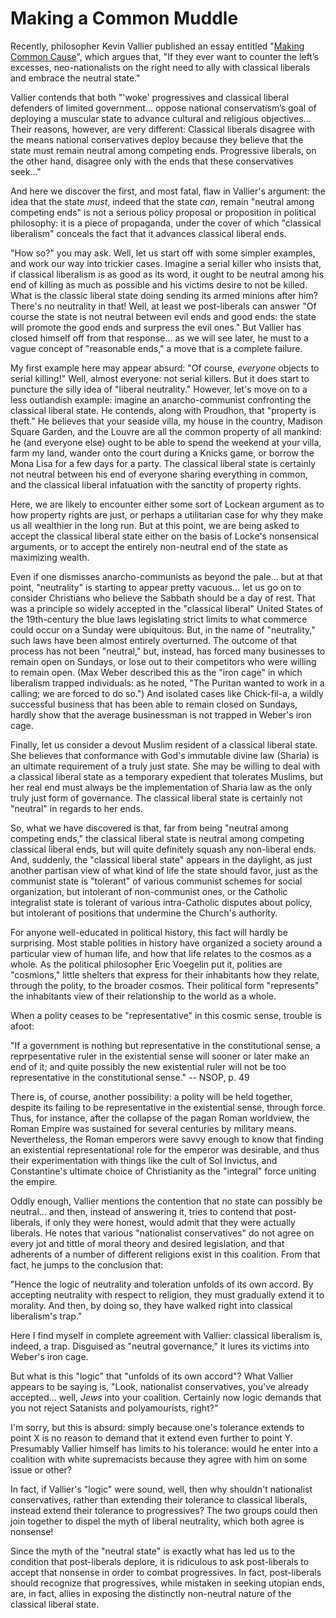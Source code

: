# Making a Common Muddle

Recently, philosopher Kevin Vallier published an essay
entitled "[Making Common
Cause](https://www.discoursemagazine.com/ideas/2021/11/19/making-common-cause/)",
which argues that, "If they ever want to counter the left’s excesses,
neo-nationalists on the right need to ally with classical liberals and embrace
the neutral state."

Vallier contends that both "'woke' progressives and classical liberal defenders
of limited government... oppose national conservatism’s goal of deploying a
muscular state to advance cultural and religious objectives... Their reasons,
however, are very different: Classical liberals disagree with the means
national conservatives deploy because they believe that the state must remain
neutral among competing ends. Progressive liberals, on the other hand, disagree
only with the ends that these conservatives seek..."

And here we discover the first, and most fatal, flaw in Vallier's argument: the
idea that the state *must*, indeed that the state *can*, remain "neutral among
competing ends" is not a serious policy proposal or proposition in political
philosophy: it is a piece of propaganda, under the cover of which "classical
liberalism" conceals the fact that it advances classical liberal ends.

"How so?" you may ask. Well, let us start off with some simpler examples, and
work our way into trickier cases. Imagine a serial killer who insists that, if
classical liberalism is as good as its word, it ought to be neutral among his
end of killing as much as possible and his victims desire to not be killed. What
is the classic liberal state doing sending its armed minions after him? There's
no neutrality in that! Well, at least we post-liberals can answer "Of course
the state is not neutral between evil ends and good ends: the state will
promote the good ends and surpress the evil ones." But Vallier has closed
himself off from that response... as we will see later, he must to a vague
concept of "reasonable ends," a move that is a complete failure.

My first example here may appear absurd: "Of course, *everyone* objects to
serial killing!" Well, almost everyone: not serial killers.
But it does start to puncture the silly idea of "liberal neutrality."
However, let's move on to a less outlandish example: imagine an
anarcho-communist confronting the classical liberal state. He contends, along
with Proudhon, that "property is theft." He believes that your seaside villa,
my house in the country, Madison Square Garden, and the Louvre are all the
common property of all mankind: he (and everyone else) ought to be able to
spend the weekend at your villa, farm my land, wander onto the court during a
Knicks game, or borrow the Mona Lisa for a few days for a party. The classical
liberal state is certainly not neutral between his end of everyone sharing
everything in common, and the classical liberal infatuation with the sanctity
of property rights.

Here, we are likely to encounter either some sort of Lockean argument as to how
property rights are just, or perhaps a utilitarian case for why they make us
all wealthier in the long run. But at this point, we are being asked to accept
the classical liberal state either on the basis of Locke's nonsensical
arguments, or to accept the entirely non-neutral end of the state
as maximizing wealth.

Even if one dismisses anarcho-communists as beyond the pale... but at that
point, "neutrality" is starting to appear pretty vacuous... let us go on to
consider Christians who believe the Sabbath should be a day of rest. That was a
principle so widely accepted in the "classical liberal" United States of the
19th-century the blue laws legislating strict limits to what commerce could
occur on a Sunday were ubiquitous. But, in the name of "neutrality," such laws
have been almost entirely overturned. The outcome of that process has not been
"neutral," but, instead, has forced many businesses to remain open on Sundays,
or lose out to their competitors who were willing to remain open. (Max Weber
described this as the "iron cage" in which liberalism trapped individuals: as
he noted, "The Puritan wanted to work in a calling; we are forced to do so.")
And isolated cases like Chick-fil-a, a wildly successful business that has been
able to remain closed on Sundays, hardly show that the average businessman is
not trapped in Weber's iron cage.

Finally, let us consider a devout Muslim resident of a classical liberal state.
She believes that conformance with God's immutable divine law (Sharia) is an
ultimate requirement of a truly just state. She may be willing to deal with a
classical liberal state as a temporary expedient that tolerates Muslims, but
her real end must always be the implementation of Sharia law as the only truly
just form of governance. The classical liberal state is certainly not "neutral"
in regards to her ends.

So, what we have discovered is that, far from being "neutral among competing
ends," the classical liberal state is neutral among competing classical liberal
ends, but will quite definitely squash any
non-liberal ends. And, suddenly, the "classical liberal state" appears in the
daylight, as just another partisan view of what kind of life the state should
favor, just as the communist state is "tolerant" of various communist schemes
for social organization, but intolerant of non-communist ones, or the Catholic
integralist state is tolerant of various intra-Catholic disputes about policy,
but intolerant of positions that undermine the Church's authority.

For anyone well-educated in political history, this fact will hardly be
surprising. Most stable polities in history have organized a society around a
particular view of human life, and how that life relates to the cosmos as a
whole. As the political philosopher Eric Voegelin put it, polities are
"cosmions," little shelters that express for their inhabitants how they relate,
through the polity, to the broader cosmos. Their political form "represents"
the inhabitants view of their relationship to the world as a whole. 

When a polity ceases to be "representative" in this cosmic sense, trouble is
afoot:

"If a government is nothing but representative in the constitutional sense, 
a reprpesentative ruler in the existential sense will sooner or later
make an end of it; and quite possibly the new existential ruler will not
be too representative in the constitutional sense." -- NSOP, p. 49

There is, of course, another possibility: a polity will be held together,
despite its failing to be representative in the existential sense, through
force. Thus, for instance, after the collapse of the pagan Roman worldview, the
Roman Empire was sustained for several centuries by military means.
Nevertheless, the Roman emperors were savvy enough to know that finding an
existential representational role for the emperor was desirable, and thus their
experimentation with things like the cult of Sol Invictus, and Constantine's
ultimate choice of Christianity as the "integral" force uniting the empire.

Oddly enough, Vallier mentions the contention that no state can possibly be
neutral... and then, instead of answering it, tries to contend that
post-liberals, if only they were honest, would admit that they were actually
liberals. He notes that various "nationalist
conservatives" do not agree on every jot and tittle of moral theory and desired
legislation, and that adherents of a number of different religions exist in
this coalition. From that fact, he jumps to the conclusion that:

"Hence the logic of neutrality and toleration unfolds of its own accord.
By accepting neutrality with respect to religion, they must gradually extend
it to morality. And then, by doing so, they have walked right into classical
liberalism's trap."

Here I find myself in complete agreement with Vallier: classical liberalism is,
indeed, a trap. Disguised as "neutral governance," it lures its victims into
Weber's iron cage.

But what is this "logic" that "unfolds of its own accord"? What Vallier appears
to be saying is, "Look, nationalist conservatives, you've already accepted...
well, *Jews* into your coalition. Certainly now logic demands that you not
reject Satanists and polyamourists, right?"

I'm sorry, but this is absurd: simply because one's tolerance extends to point
X is no reason to demand that it extend even further to point Y. Presumably
Vallier himself has limits to his tolerance: would he enter into a coalition
with white supremacists because they agree with him on some issue or other?

In fact, if Vallier's "logic" were sound, well, then why shouldn't nationalist
conservatives, rather than extending their tolerance to classical liberals,
instead extend their tolerance to progressives?
The two groups could then join together to dispel the myth of liberal
neutrality, which both agree is nonsense!

Since the myth of the "neutral state" is exactly what has led us to the
condition that post-liberals deplore, it is ridiculous to ask
post-liberals to accept that nonsense in order to combat progressives.
In fact, post-liberals should recognize that progressives, while mistaken in
seeking utopian ends, are, in fact, allies in exposing the distinctly
non-neutral nature of the classical liberal state.
